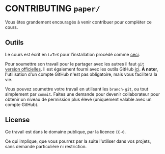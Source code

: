 # CONTRIBUTING `paper/`

Vous êtes grandement encouragés à venir contribuer pour compléter
ce cours.

## Outils

Le cours est écrit en `LaTeX` pour l'installation procédé comme
[ceci](https://www.latex-tutorial.com/installation/).


Pour soumettre son travail pour le partager avec les autres il faut
`git` [version officielles](https://git-scm.com/downloads). Il est
également fourni avec les outils GitHub [ici](https://desktop.github.com/).
**À noter**, l'utilisation d'un compte GitHub n'est pas obligatoire, mais 
vous facilitera la vie.

Vous pouvez soumettre votre travail en utilisant les `branch-git`, ou
tout simplement par `commit`. Faites une demande pour devenir collaborateur
pour obtenir un niveau de permission plus élevé (uniquement valable avec 
un compte GitHub).


## License

Ce travail est dans le domaine publique, par la licence `CC-0`.

Ce qui implique, que vous pourrez par la suite l'utiliser dans vos projets,
sans demande particulière ni restriction.

